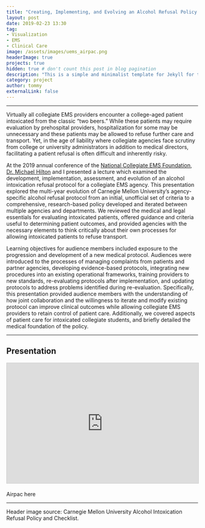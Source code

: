 ```yaml
---
title: "Creating, Implementing, and Evolving an Alcohol Refusal Policy for Intoxicated Patients"
layout: post
date: 2019-02-23 13:30
tag:
- Visualization
- EMS
- Clinical Care
image: /assets/images/uems_airpac.png
headerImage: true
projects: true
hidden: true # don't count this post in blog pagination
description: "This is a simple and minimalist template for Jekyll for those who likes to eat noodles."
category: project
author: tommy
externalLink: false
---
```


---


Virtually all collegiate EMS providers encounter a college-aged patient intoxicated from the classic “two beers.” While these patients may require evaluation by prehospital providers, hospitalization for some may be unnecessary and these patients may be allowed to refuse further care and transport. Yet, in the age of liability where collegiate agencies face scrutiny from college or university administrators in addition to medical directors, facilitating a patient refusal is often difficult and inherently risky. 

At the 2019 annual conference of the <a href="ncemsf.org">National Collegiate EMS Foundation</a>, <a href="https://www.ncemsf.org/about/leadership/board-of-directors/5-michael-t-hilton-md">Dr. Michael Hilton</a> and I presented a lecture which examined the development, implementation, assessment, and evolution of an alcohol intoxication refusal protocol for a collegiate EMS agency. This presentation explored the multi-year evolution of Carnegie Mellon University’s agency-specific alcohol refusal protocol from an initial, unofficial set of criteria to a comprehensive, research-based policy developed and iterated between multiple agencies and departments. We reviewed the medical and legal essentials for evaluating intoxicated patients, offered guidance and criteria useful to determining patient outcomes, and provided agencies with the necessary elements to think critically about their own processes for allowing intoxicated patients to refuse transport.

Learning objectives for audience members included exposure to the progression and development of a new medical protocol. Audiences were introduced to the processes of managing complaints from patients and partner agencies, developing evidence-based protocols, integrating new procedures into an existing operational frameworks, training providers to new standards, re-evaluating protocols after implementation, and updating protocols to address problems identified during re-evaluation. Specifically, this presentation provided audience members with the understanding of how joint collaboration and the willingness to iterate and modify existing protocol can improve clinical outcomes while allowing collegiate EMS providers to retain control of patient care. Additionally, we covered aspects of patient care for intoxicated collegiate students, and briefly detailed the medical foundation of the policy.
 
---

## Presentation

<iframe src="https://www.slideshare.net/slideshow/embed_code/key/t114lV7cUvzD9Z" width="560" height="315" frameborder="0" marginwidth="0" marginheight="0" scrolling="no" style="border:1px solid #CCC; border-width:1px; margin-bottom:5px; max-width: 100%;" allowfullscreen> </iframe>

Airpac here

---

Header image source: Carnegie Mellon University Alcohol Intoxication Refusal Policy and Checklist.

